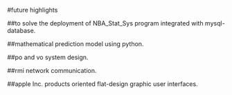 #future highlights

##to solve the deployment of NBA_Stat_Sys program integrated with mysql-database.

##mathematical prediction model using python.

##po and vo system design.

##rmi network communication.

##apple Inc. products oriented flat-design graphic user interfaces.

